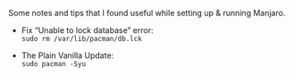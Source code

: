 Some notes and tips that I found useful while setting up & running Manjaro.

- Fix “Unable to lock database” error:  
``sudo rm /var/lib/pacman/db.lck``

- The Plain Vanilla Update:  
``sudo pacman -Syu``
